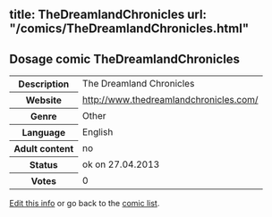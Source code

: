 title: TheDreamlandChronicles
url: "/comics/TheDreamlandChronicles.html"
---
Dosage comic TheDreamlandChronicles
-----------------------------------------

<p id="msg"></p>
<script type="text/javascript">
if (window.location.search === '?edit_info_mail=sent_ok') {
  var elem = document.getElementById("msg");
  elem.innerHTML = 'Edited information sucessfully sent.';
  elem.className = 'ok';
}
</script>
<table class="comicinfo">
<tr>
<th>Description</th><td>The Dreamland Chronicles</td>
</tr>
<tr>
<th>Website</th><td><a href="http://www.thedreamlandchronicles.com/">http://www.thedreamlandchronicles.com/</a></td>
</tr>
<tr>
<th>Genre</th><td>Other</td>
</tr>
<tr>
<th>Language</th><td>English</td>
</tr>
<tr>
<th>Adult content</th><td>no</td>
</tr>
<tr>
<th>Status</th><td>ok on 27.04.2013</td>
</tr>
<tr>
<th>Votes</th><td>0</td>
</tr>
</table>

[Edit this info](TheDreamlandChronicles_edit.html) or go back to the [comic list](../comic-index.html).
